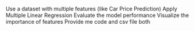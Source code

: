 Use a dataset with multiple features (like Car Price Prediction) Apply Multiple Linear Regression Evaluate the model performance Visualize the importance of features Provide me code and csv file both
